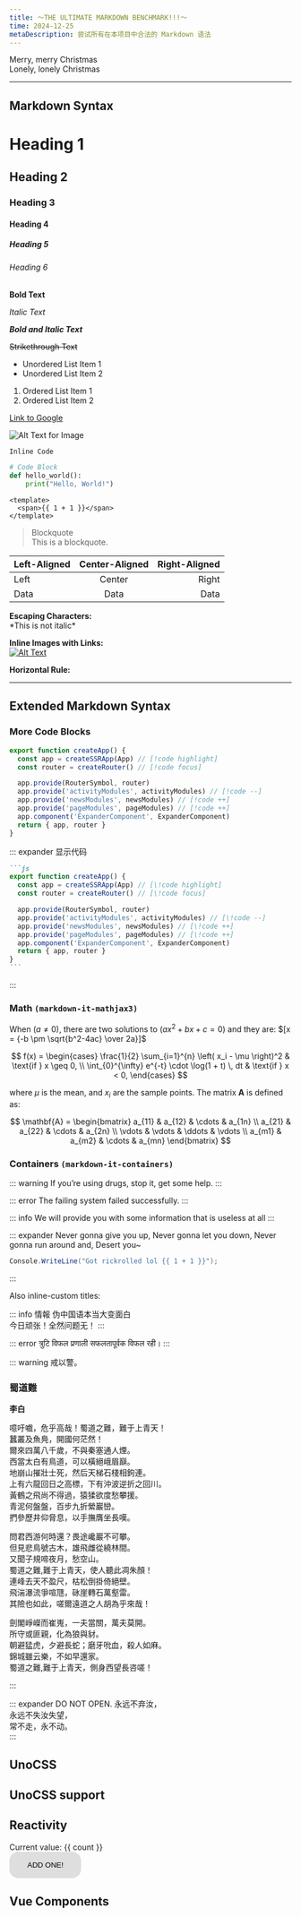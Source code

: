 ```yaml
---
title: ～THE ULTIMATE MARKDOWN BENCHMARK!!!～
time: 2024-12-25
metaDescription: 尝试所有在本项目中合法的 Markdown 语法
---
```


Merry, merry Christmas  
Lonely, lonely Christmas

---

## Markdown Syntax

# Heading 1

## Heading 2

### Heading 3

#### Heading 4

##### Heading 5

###### Heading 6

**Bold Text**

_Italic Text_

**_Bold and Italic Text_**

~~Strikethrough Text~~

- Unordered List Item 1
- Unordered List Item 2

1. Ordered List Item 1
2. Ordered List Item 2

[Link to Google](https://www.google.com)

![Alt Text for Image](https://via.placeholder.com/150)

`Inline Code`

```python
# Code Block
def hello_world():
    print("Hello, World!")
```

```vue
<template>
  <span>{{ 1 + 1 }}</span>
</template>
```

> Blockquote  
> This is a blockquote.

| Left-Aligned | Center-Aligned | Right-Aligned |
| :----------- | :------------: | ------------: |
| Left         |     Center     |         Right |
| Data         |      Data      |          Data |

**Escaping Characters:**  
\*This is not italic\*

**Inline Images with Links:**  
[![Alt Text](https://via.placeholder.com/150)](https://www.google.com)

**Horizontal Rule:**

---

## Extended Markdown Syntax

### More Code Blocks

```js
export function createApp() {
  const app = createSSRApp(App) // [!code highlight]
  const router = createRouter() // [!code focus]

  app.provide(RouterSymbol, router)
  app.provide('activityModules', activityModules) // [!code --]
  app.provide('newsModules', newsModules) // [!code ++]
  app.provide('pageModules', pageModules) // [!code ++]
  app.component('ExpanderComponent', ExpanderComponent)
  return { app, router }
}
```

::: expander 显示代码

````md
```js
export function createApp() {
  const app = createSSRApp(App) // [\!code highlight]
  const router = createRouter() // [\!code focus]

  app.provide(RouterSymbol, router)
  app.provide('activityModules', activityModules) // [\!code --]
  app.provide('newsModules', newsModules) // [\!code ++]
  app.provide('pageModules', pageModules) // [\!code ++]
  app.component('ExpanderComponent', ExpanderComponent)
  return { app, router }
}
```
````

:::

### Math `(markdown-it-mathjax3)`

When $(a \ne 0)$, there are two solutions to $(ax^2 + bx + c = 0)$ and they are:
$[x = {-b \pm \sqrt{b^2-4ac} \over 2a}]$

$$
f(x) =
\begin{cases}
    \frac{1}{2} \sum_{i=1}^{n} \left( x_i - \mu \right)^2 & \text{if } x \geq 0, \\
    \int_{0}^{\infty} e^{-t} \cdot \log(1 + t) \, dt & \text{if } x < 0,
\end{cases}
$$

where $\mu$ is the mean, and $x_i$ are the sample points. The matrix $\mathbf{A}$ is defined as:

$$
\mathbf{A} = \begin{bmatrix}
a_{11} & a_{12} & \cdots & a_{1n} \\
a_{21} & a_{22} & \cdots & a_{2n} \\
\vdots & \vdots & \ddots & \vdots \\
a_{m1} & a_{m2} & \cdots & a_{mn}
\end{bmatrix}
$$

### Containers `(markdown-it-containers)`

::: warning
If you’re using drugs, stop it, get some help.
:::

::: error
The failing system failed successfully.
:::

::: info
We will provide you with some information that is
useless at all
:::

::: expander
Never gonna give you up,
Never gonna let you down,
Never gonna run around and,
Desert you~

```csharp
Console.WriteLine("Got rickrolled lol {{ 1 + 1 }}");
```

:::

Also inline-custom titles:

::: info 情報
伪中国语本当大变面白  
今日顽张！全然问题无！
:::

::: error त्रुटि
विफल प्रणाली सफलतापूर्वक विफल रही।
:::

::: warning 戒以警。

### 蜀道難

**李白**

噫吁嚱，危乎高哉！蜀道之難，難于上青天！  
蠶叢及魚鳧，開國何茫然！  
爾來四萬八千歲，不與秦塞通人煙。  
西當太白有鳥道，可以橫絕峨眉巔。  
地崩山摧壯士死，然后天梯石棧相鉤連。  
上有六龍回日之高標，下有沖波逆折之回川。  
黃鶴之飛尚不得過，猿猱欲度愁攀援。  
青泥何盤盤，百步九折縈巖巒。  
捫參歷井仰脅息，以手撫膺坐長嘆。

問君西游何時還？畏途巉巖不可攀。  
但見悲鳥號古木，雄飛雌從繞林間。  
又聞子規啼夜月，愁空山。  
蜀道之難,難于上青天，使人聽此凋朱顏！  
連峰去天不盈尺，枯松倒掛倚絕壁。  
飛湍瀑流爭喧豗，砯崖轉石萬壑雷。  
其險也如此，嗟爾遠道之人胡為乎來哉！

劍閣崢嶸而崔嵬，一夫當關，萬夫莫開。  
所守或匪親，化為狼與豺。  
朝避猛虎，夕避長蛇；磨牙吮血，殺人如麻。  
錦城雖云樂，不如早還家。  
蜀道之難,難于上青天，側身西望長咨嗟！

:::

::: expander DO NOT OPEN.
永远不弃汝，  
永远不失汝失望，  
常不走，永不动。  
:::

## UnoCSS

<h2 text-amber dark:text-blue font-italic font-black text-5xl text-shadow-lg class="text-shadow-color-amber-6/20 dark:text-shadow-color-blue-3/20" >UnoCSS support</h2>

## Reactivity

<span class="counter" font-bold text-lg>Current value: {{ count }}</span>
<button v-on:click="add" m-t-2>
ADD ONE!
</button>

## Vue Components

<ProjectCard :project="project" />

<script setup lang="ts">
import { ref } from 'vue'
import ProjectCard from '@/components/ProjectCard.vue'
import type { Project } from '@/data/project'
const count = ref(0)
const project : Project = {
  title: '>_<',
  description: 'Ciallo～(∠・ω< )⌒★',
  image: 'https://tse2-mm.cn.bing.net/th/id/OIP-C.cfn5B-21s-pyI5_couP9NQHaHa'
}

function add() {
  count.value++
}
</script>

<style lang="css" scoped>
.counter {
  display: block;
}

button {
  border: 0;
  border-radius: 1rem;
  padding: 1rem 2rem;
  background-color:rgb(222, 222, 222);
}

button:hover {
  background-color:rgb(214, 214, 214);
}
</style>

